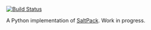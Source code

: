 [![Build Status](https://travis-ci.org/keybase/saltpack-python.svg?branch=master)](https://travis-ci.org/keybase/saltpack-python)

A Python implementation of
[SaltPack](https://github.com/keybase/client/blob/master/go/saltpack/specs).
Work in progress.
